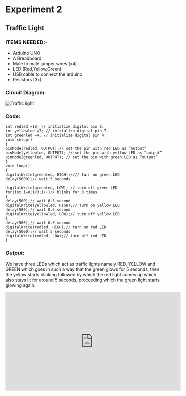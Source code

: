 # Experiment 2
## Traffic Light
### __ITEMS NEEDED:-__
* Arduino UNO
* A Breadboard
* Male to male jumper wires (x4)
* LED (Red,Yellow,Green)
* USB cable to connect the arduino
* Resistors (3x)

### Circuit Diagram:
![Traffic light](https://user-images.githubusercontent.com/69799424/146647167-ed23728e-5fc8-4c34-ac26-ee71b40a3459.png)


### Code:

 ```
int redled =10; // initialize digital pin 8.
int yellowled =7; // initialize digital pin 7.
int greenled =4; // initialize digital pin 4.
void setup()
{
pinMode(redled, OUTPUT);// set the pin with red LED as “output”
pinMode(yellowled, OUTPUT); // set the pin with yellow LED as “output”
pinMode(greenled, OUTPUT); // set the pin with green LED as “output”
}
void loop()
{
digitalWrite(greenled, HIGH);//// turn on green LED
delay(5000);// wait 5 seconds

digitalWrite(greenled, LOW); // turn off green LED
for(int i=0;i<3;i++)// blinks for 3 times
{
delay(500);// wait 0.5 second
digitalWrite(yellowled, HIGH);// turn on yellow LED
delay(500);// wait 0.5 second
digitalWrite(yellowled, LOW);// turn off yellow LED
} 
delay(500);// wait 0.5 second
digitalWrite(redled, HIGH);// turn on red LED
delay(5000);// wait 5 seconds
digitalWrite(redled, LOW);// turn off red LED
}

```
### _Output:_
We have three LEDs which act as traffic lights namely RED, YELLOW and GREEN which goes in such a way that the green glows for 5 seconds, then the yellow starts blinking followed by which the red light comes up which also stays lit for around 5 seconds, proceeding which the green light starts glowing again.

<iframe width="560" height="315" src="https://www.youtube.com/embed/vHrUJxEk-qE" title="YouTube video player" frameborder="0" allow="accelerometer; autoplay; clipboard-write; encrypted-media; gyroscope; picture-in-picture" allowfullscreen></iframe>

